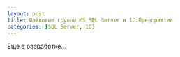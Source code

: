 ```yaml
---
layout: post
title: Файловые группы MS SQL Server и 1С:Предприятие
categories: [SQL Server, 1C]
---
```


Еще в разработке...
